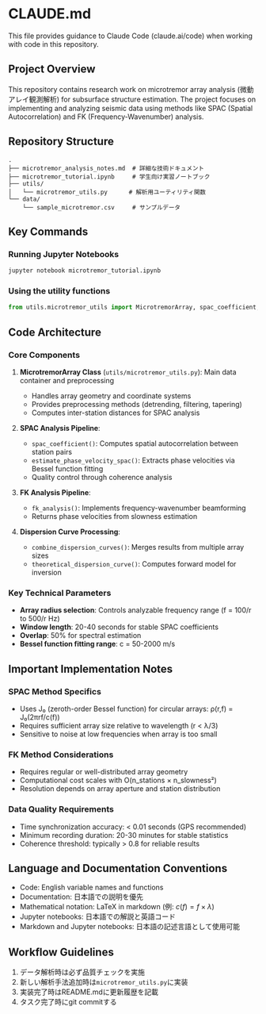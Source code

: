 # CLAUDE.md

This file provides guidance to Claude Code (claude.ai/code) when working with code in this repository.

## Project Overview

This repository contains research work on microtremor array analysis (微動アレイ観測解析) for subsurface structure estimation. The project focuses on implementing and analyzing seismic data using methods like SPAC (Spatial Autocorrelation) and FK (Frequency-Wavenumber) analysis.

## Repository Structure

```
.
├── microtremor_analysis_notes.md  # 詳細な技術ドキュメント
├── microtremor_tutorial.ipynb     # 学生向け実習ノートブック
├── utils/
│   └── microtremor_utils.py      # 解析用ユーティリティ関数
└── data/
    └── sample_microtremor.csv     # サンプルデータ
```

## Key Commands

### Running Jupyter Notebooks
```bash
jupyter notebook microtremor_tutorial.ipynb
```

### Using the utility functions
```python
from utils.microtremor_utils import MicrotremorArray, spac_coefficient, fk_analysis
```

## Code Architecture

### Core Components

1. **MicrotremorArray Class** (`utils/microtremor_utils.py`): Main data container and preprocessing
   - Handles array geometry and coordinate systems
   - Provides preprocessing methods (detrending, filtering, tapering)
   - Computes inter-station distances for SPAC analysis

2. **SPAC Analysis Pipeline**:
   - `spac_coefficient()`: Computes spatial autocorrelation between station pairs
   - `estimate_phase_velocity_spac()`: Extracts phase velocities via Bessel function fitting
   - Quality control through coherence analysis

3. **FK Analysis Pipeline**:
   - `fk_analysis()`: Implements frequency-wavenumber beamforming
   - Returns phase velocities from slowness estimation

4. **Dispersion Curve Processing**:
   - `combine_dispersion_curves()`: Merges results from multiple array sizes
   - `theoretical_dispersion_curve()`: Computes forward model for inversion

### Key Technical Parameters

- **Array radius selection**: Controls analyzable frequency range (f = 100/r to 500/r Hz)
- **Window length**: 20-40 seconds for stable SPAC coefficients
- **Overlap**: 50% for spectral estimation
- **Bessel function fitting range**: c = 50-2000 m/s

## Important Implementation Notes

### SPAC Method Specifics
- Uses J₀ (zeroth-order Bessel function) for circular arrays: ρ(r,f) = J₀(2πrf/c(f))
- Requires sufficient array size relative to wavelength (r < λ/3)
- Sensitive to noise at low frequencies when array is too small

### FK Method Considerations
- Requires regular or well-distributed array geometry
- Computational cost scales with O(n_stations × n_slowness²)
- Resolution depends on array aperture and station distribution

### Data Quality Requirements
- Time synchronization accuracy: < 0.01 seconds (GPS recommended)
- Minimum recording duration: 20-30 minutes for stable statistics
- Coherence threshold: typically > 0.8 for reliable results

## Language and Documentation Conventions

- Code: English variable names and functions
- Documentation: 日本語での説明を優先
- Mathematical notation: LaTeX in markdown (例: $c(f) = f \times \lambda$)
- Jupyter notebooks: 日本語での解説と英語コード
- Markdown and Jupyter notebooks: 日本語の記述言語として使用可能

## Workflow Guidelines

1. データ解析時は必ず品質チェックを実施
2. 新しい解析手法追加時は`microtremor_utils.py`に実装
3. 実装完了時はREADME.mdに更新履歴を記載
4. タスク完了時にgit commitする